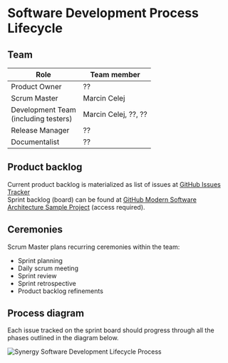 # Software Development Process Lifecycle

## Team

| Role                                     | Team member          |
|------------------------------------------|----------------------|
| Product Owner                            | ??                   |
| Scrum Master                             | Marcin Celej         |
| Development Team<br/>(including testers) | Marcin Celej, ??, ?? |
| Release Manager                          | ??                   |
| Documentalist                            | ??                   |

## Product backlog

Current product backlog is materialized as list of issues at [GitHub Issues Tracker](https://github.com/synergy-software/synergy.sample/issues)<br/>
Sprint backlog (board) can be found at [GitHub Modern Software Architecture Sample Project](https://github.com/orgs/synergy-software/projects/1) (access required).

## Ceremonies

Scrum Master plans recurring ceremonies within the team:
* Sprint planning
* Daily scrum meeting
* Sprint review
* Sprint retrospective
* Product backlog refinements

## Process diagram


Each issue tracked on the sprint board should progress through all the phases outlined in the diagram below.

<!--
```plantuml
@startmindmap
title Synergy Software Development Lifecycle Process (SDLC)

* PROCESS
right side

**[#grey] <&aperture> ANALYSIS
***[#FFBBCC] <&list> ANALYSIS BACKLOG
****_ Some additional step here
****_ <&info> Every idea should go through the <&list> ANALYSIS BACKLOG
****_ <&info> Requirements crunching
*** <&people> Requirement refinement meetings
****_ <&person> ANALYST
****_ <&person> PRODUCT OWNER
****_ <&person> DEVELOPER
****_ <&person> TESTER
****[#Orange] <&arrow-circle-right> [REFINEMENT REQUIRED]
*****_ <&info> Each issue when ready should have this status set
****[#Orange] <&arrow-circle-right> [READY FOR DEVELOPMENT]
*****_ <&circle-check> approved by team (refined and ready for development)
***[#FFBBCC] <&list> DEVELOPMENT BACKLOG
****_ <&info> When analysis is done each agreed functionality should jump into <&list> DEVELOPMENT BACKLOG
****_ <&info> <&list> ANALYSIS BACKLOG <&arrow-circle-right> <&list> DEVELOPMENT BACKLOG
***[#LimeGreen] ARTIFACT
****_ <&document> Functional Design Document - ready and refined by team

**[#grey] <&aperture> DEVELOPMENT
***[#FFBBCC] <&list> SPRINT BOARD
****_ <&info> During sprint planning meeting we feed this backlog moving issues here
****_ <&info> <&list> DEVELOPMENT BACKLOG <&arrow-circle-right> <&list> SPRINT BOARD
***[#Orange] <&arrow-circle-right> [IN PROGRESS]
****_ <&person> DEVELOPER
*****_ <&info> Picks up any of the issues marked as [READY FOR DEVELOPMENT]   
*** BRANCH
****_ <&person> DEVELOPER
*****_ create <branch> from <master>
*****_ implement functionality
*****_ <&circle-check> automate defect
*****_ <&circle-check> UT / BDD / WAPIT / Architecture tests
******_ <color:red>~80% coverage
*****_ <&circle-check> verifies changes on local environment
*** PULL REQUEST
****_ <&person> DEVELOPER
*****_ create PR from <branch> <&arrow-circle-right> <master>
*****_ DEV environment (optional)
******_ deployment to DEV environment
******_ <&circle-check> manual verification
****_ automated CI pipeline started to verify the PR
***[#Orange] <&arrow-circle-right> [CODE REVIEW]
****_ <&person> DEVELOPER
*****_ Changes issue status to [CODE REVIEW]
****_ <&person> REVIEWER
*****_ <&circle-check> Performs Code Review
*****_ <&circle-check> PR Approval (first)
***[#Orange] <&arrow-circle-right> [READY FOR QA]
****_ <&person> DEVELOPER
*****_ <&info> When Code Review is finished and PR is approved, developer changes the issue status 
***[#LimeGreen] ARTIFACT
****_ <&document> Reviewed (and approved) Pull Request with dev tests embedded

**[#grey] <&aperture> QA
***[#Orange] <&arrow-circle-right> [QA IN PROGRESS]
****_ <&person> TESTER
*****_ <&info> Tester picks up any of the issues marked as [R4QA] and changes its status to [QA IN PROGRESS]
***[#lightblue] <&beaker> QA environment 
****_ <&person> TESTER
*****_ Deploy the PR
******_ <&info> manually triggered deployment through automated CD pipeline
*****_ <&circle-check> deployment tests
*****_ <&circle-check> manual PR (increment) verification
*****_ <&circle-check> manual regression tests
******_ if needed
****_ <&person> ANALYST
*****_ <&circle-check> Analyst verification
******_ optional
*** PULL REQUEST
****_ <&person> TESTER
*****_ <&circle-check> PR Approval (second)
****_ <&person> DEVELOPER
*****_ <&circle-check> PR merge to <master>
***[#Orange] <&arrow-circle-right> [READY TO RELEASE]
****_ <&person> TESTER
****_ <&info> When everything works fine on the QA environment
****_ <&info> Tester is responsible for attaching evidence of properly working system to each issue (e.g. screenshots)
***[#LimeGreen] ARTIFACT
****_ <&document> Tested and approved increment merged to <master> branch

**[#grey] <&aperture> STAGING
***[#lightblue] <&beaker> STAGING environment
****_ continuous delivery
*****_ <&info> each merged code increment triggers automatic CI/CD pipelines for <master> branch
*****_ <&info> deployment package is being built and auto deployed to STAGING environment
****_ <&person> TESTER
*****_ <&circle-check> Deployment tests
*****_ <&circle-check> Manual smoke tests
*****_ <&circle-check> Manual regression tests
******_ if needed
*** <&arrow-circle-right>  Documentation
****[#Orange] <&arrow-circle-right> [DOCS REQUIRED]
*****_ <&person> RELEASE MANAGER
******_ Marks each issue that requires docs changes with this status
*****_ <&person> DOCUMENTALIST
******_ Verifies all issues marked with [DOCS REQUIRED] status
******_ Documents changes
*******_ as code (markdown)
*******_ embedded within the git repository
***[#LimeGreen] ARTIFACT
****_ Deployment package ready
****_ The package verified on STAGING environment

**[#grey] <&aperture> PROD
*** Release Log
****_ <&person> RELEASE MANAGER
*****_ prepares release notes
******_ as code (markdown) 
******_ embedded within the git repository 
*****_ sends release notes to stakeholders for approval
*****_ <&circle-check> verifies the issues
******_ docs ready?
******_ everything prepared for delivery? 
***[#lightblue] <&beaker> PROD environment
****_ DEPLOYMENT
*****_ Deployment package deployed with automated CD pipeline 
*****_ canary deployment with waves 1, 2, 3
****_ <&person> TESTER
*****_ <&circle-check> Manual smoke tests - after each wave
*****_ <&circle-check> Manual regression tests
*** Docs
****_ <&person> RELEASE MANAGER
*****_ Deliver Release Log to the Customer(s)
*****_ Deliver Documentation
***[#Orange] <&arrow-circle-right> [CLOSED]
****_ <&person> RELEASE MANAGER
*****_ Closes each deployed and delivered issue  
***[#LimeGreen] ARTIFACT
****_ Functionality / bug deployed and delivered

**[#grey] <&aperture> SUPPORT
***_ <color:red>[//]: # (TODO we need to clarify the maintenance processes here)
*** <&person> CUSTOMER
****_ <&circle-check> Friendly Customer verification
***_ TODO
****_ Monitoring
****_ Alerting
****_ Tools

left side
**:==Description
The Software Development Life Cycle (SDLC) is a 
structured process used for developing software applications.
It outlines the stages involved in software development,
ensuring that the final product meets user requirements
and is delivered on time and within budget.
SDLC promotes organized, efficient project management 
and helps ensure high-quality software products.
;
**_ Parts
***_ phases
****_ <&aperture> ANALYSIS
****_ <&aperture> DEVELOPMENT
****_ <&aperture> QA
****_ <&aperture> STAGING
****_ <&aperture> PROD
****_ <&aperture> SUPPORT
***_ roles
****_ <&person> ANALYST
****_ <&person> PRODUCT OWNER
****_ <&person> DEVELOPER
****_ <&person> TESTER
****_ <&person> REVIEWER
****_ <&person> RELEASE MANAGER
****_ <&person> DOCUMENTALIST
***_ environments
****_ <&beaker> DEV
****_ <&beaker> QA
****_ <&beaker> STAGING (aka UAT)
****_ <&beaker> PROD
***_ statuses
****_ <&arrow-circle-right> [REFINEMENT REQUIRED]
****_ <&arrow-circle-right> [READY FOR DEVELOPMENT]
****_ <&arrow-circle-right> [IN PROGRESS]
****_ <&arrow-circle-right> [CODE REVIEW]
****_ <&arrow-circle-right> [READY FOR QA]
****_ <&arrow-circle-right> [QA IN PROGRESS]
****_ <&arrow-circle-right> [READY TO RELEASE]
****_ <&arrow-circle-right> [DOCS REQUIRED]
****_ <&arrow-circle-right> [CLOSED]
***_ backlogs
****_ <&list> ANALYSIS
****_ <&list> DEVELOPMENT
****_ <&list> SPRINT BOARD
***_ <&graph> metrics
****_ <color:red>TODO
***_ ideas
****_ <&circle-check> quality gates
****_ CI/CD pipelines
****_ stable <master>
****_ jet processing
****_ one day user story
****_ Scaling up
*****_ processes
*****_ team
****_ efficiency of
*****_ delivery
*****_ new feature implementation
****_ continuous delivery
****_ feature flags
****_ canary release
***_ tools
****_ <&cog> GitHub Repositories
****_ <&cog> GitHub Issue Tracker
****_ <&cog> IDE
****_ <&cog> ...

@endmindmap
```
-->
![Synergy Software Development Lifecycle Process](https://www.plantuml.com/plantuml/png/l5dRRjj84dqtu7ye8DY1REIojuT5DkCPHPGzmigM8ia90YCGAB8bTKooETsa3St3_DW-x2VjB-pfRf9gKQ95pSC2GMopYzrLfwjENVZVV__dPvNvCejv4iP-UdwMyInYDDqaJAusD1NBxDcNZ3psn2AHnYp9QCYNBDW441jB4J2bg3FrXhsByxFpiqiQJqQz_dHwVYRvQfsHuY4p2vSFhrQIRRxHXn_ybCaib-oAkdVTuTVf0DANMk3w-kF7Na-BH5nbssNwsEtzQpYwCMANSwWLC_B3a6TS97v4AcCfhPbafS277tYo55VKVs9oGr319xKMUHJIIb2sbY9VhV6J7Jsft6Z2VisvPDf-HO7Cas3DavMHWapAH1gn7IcIRCaJ-slCM0PfjTqK02YHbCVEzXU0edVVcz7eorr_ih_izJ_tXwFneQLPVpehdp-y6aa_MJ43kfJY-Kt09IxkZRcRAtgOzAy7T_tR_jsC9lrFzuD9t_jcNtL1z8CrSQLoHizhbi0oFzoKUAxz9mOakS8b-5cE7onhVNZN-qhNeqbfZjR3FRwG3zOiUBmYFqsbU68XBJQKCJ-cZeKu93y92wMMGbAuTTMB1hzopckwy2_QKX_EjL6m3Vz2aJ1Y6WeVVenJbt02wtyyg-3udiSfyIGJfvpLv8GDm1tR-U7LaCVi1aectwWxcGskkpt7nK8Hv1gSAxgkB41yAxvAo2lMw4q1g8NMmbpWtXpDZa8Dm4_7au7MTjITU7KKl5mYI4Yb-95H6lb9elykWeUU6IqrxCRN5dxm60aiYYUzPfnJ7MI05y0w0k-UhaSTUd2du_Pc0lhxTZHc7Ht7F7XKbAT0UqDYQOYfC2dsvQFsSDKKBaHaMUZZf7lN-wNDiG6kDWFrBM1DiBwYfHGnVOXziAYyggHu34eplh3ZwCtXcMSYrlk63EaXQvIxdz4x-kXv-FzBTppGVtKbs3J3I_0Yk9ZA2gOqhmSY4lAzPE7Lx__uyvye00L8VyKQzySoNt905wprPIaI2KKYW8-pv8bBaMYRB6JZ--7Gy1ueymJWnfC2iXB01Z-g8ueDNHse8r8BgwKf8nEoD18RimmEgRtXe58pElQJ71PQsmDVRriQLDvBIBq1fJnb4O9PaxNKpt28UMbZd6uyQUVelP7N1t2V1_qlhHozLro5JI95ei3HHpQo2pi1islsc4amVgoe9qA6xFl4sNEpy8Iw9eK0gCwIIrMbXzPvwbFtfBWsESHHJQSHK2bNwo9fGIKyAXFRwp9rCLavRqK59MgdCRmz5wTrz77bGHSqpgF8L2i8DdhcsLeVRKEFMBnWOSZ2Pfx_r6q7tASklKo9RgtYu3Q37i0WRKUBVyUj63HBp3YCS7pia1OFhoAjuoBAZVOBvZyYKc7OJe0ULTWpqUg6peuTDYeZ202H5P9Jk1FVHHdg1AXN1MYZ5xiRE4pPI0bmiGvFm5oc7Zh04CslIeQhLmgITLBcIqgGYxMFl5ZH7jYxQqggx90Ya2uPiGq_xpdF2-6kM22IyA9TyExj4wCNGc8IkvJUaZTc8vWmx7Ud_IC1KECDK87SeDZHfO-G20HTXEbafhrjrr7hxnVn0sh1_QKYKNo1PatNndwMeOBLUu8OGfO4s759G0aAmK_rGQO6mmsnM5ji2bvBG1tsTlMM55o99QXsCtLn6XSPhIplLQLyvPaMuz05cMnwRQQXwQnxCxYxUIcW2v53OC4XK5Vc0YmH8kGqsdj4PAmlD0iqZs_rBK9QbU7B0-JNTqu4AmFudZ6r4vnmJb7Jeh3HrxPW-XOMEOyoYnVEA4GjHY_OrJf0lBPCSclfGCNYaRKJRSiS3P5JjI4EEnoDDc_KcnviOhVLX8b2kWL5tLIuGEGMoKIvdfwjVTs_crvUDtx1jfWqkT9fTm-S0qNkTMdU7Gug7eJ0vx8kHKQefJ6pQSs0tVrrhYamgNGfbtIDfwnxTlI6eNXEBfp5Cf-ROxZbZnNN1gP2yKmKVlzY77lxRchwmt9zXZtBXQ803pLN7VJJfdZMCm_h5XCMCLyn6WexOcbnZtEm64ingjAaPzzE19nl2-0-I4M2RmTIAJp7X2C9QwVecCI5FRArY4BD2ePiY_Hpl5NPLZPE9w3Tpe3yawFcDYaKveR5pCCos4_q4XjgW0zHXjSV3qTVgxQzuS8h_Z7kUh1gsM8KO7G2p1nwCsyzOrgaw2-lwQ-lwMydCzO-4M5EuIzrhZFHgtV_GzIaWqkrzpJFekswgNO0VOkzN04N9Zj5TdJ5zrdjUACr74qhDckZMYyI2WWREAeBqocay12TSmt7jMWahdS6NE-GZrODUxwGe-_7uz74RhdJp3-yU_VjFRsYpcpaZVHmHwS5ZM8G-LK_6liO1R44cHFqOcVDnPZ7eki0qhkVpaQtRYsrU_tNaYDiKUEKDxHVWOB6e4kvmQr8TDoNKruywKQmolbx9aG4hpa_YzYo77HVNhx_yKSCqmB9JIbxVgQfiN6CJZqpHxVpSzCBubvK9dCp2mbBeobNLQ2R3KoHLcuAdeaAEzJRyxD1HYBFR0cYGGGlcQueUHAHhRcshpgpqjVdPwZhx0pE943zBcfEn0oq2A6H6SKPNMIP7Kr2EZ_Jpg17f9MFwUY2OnalAHXraOShba4_RQlUCZR4AUJAJ_XlkljbIrm7DvGZnNUCWtGZ0jsBNapljMPH2k_MUZ9Q8qZU_9eNyzVIf49PZSG_zNtCQOnHXurk98ar0jO9zOPF4RMr-c2pjbpqmxMdRdbQMweoNVsLdMYH8cB__sy6pGEOe_ppSXKqTrEFOrUPdQ3V_aCNsdfHt_4VVRhlpfospirqnQ6sZjgvyzE-XCp_oFUBnfSE3qHEcBATCg8wRIfpQXFRkWoVjqblytAexzpKxcUH-lE3KTamkzTBA-cdcDR63BsRa-wtEQcY_xdvPAYQSad9EIlKFvLGhVih7yFzTFEzEmoUqtUMbUJkP1JzYIdqDvPYaQRAbXHVF370rioSfrMghn9YzSH-dR6_bsGQwD5P9R7NwIQOIYunrTPyMatyT-R7ZNtol7fn6VdRMoiglw8yBk3CRAgiu1IhAxhXsI_v0aLKKM6Z43uiCJ05oqp2FPYiYGoyVkt9sxTW_lEpdv7jgu_Q_mC00F__0m00) <!-- ← Generated image link. Do NOT modify it manually. -->